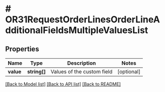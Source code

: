 # # OR31RequestOrderLinesOrderLineAdditionalFieldsMultipleValuesList

## Properties

Name | Type | Description | Notes
------------ | ------------- | ------------- | -------------
**value** | **string[]** | Values of the custom field | [optional]

[[Back to Model list]](../../README.md#models) [[Back to API list]](../../README.md#endpoints) [[Back to README]](../../README.md)
